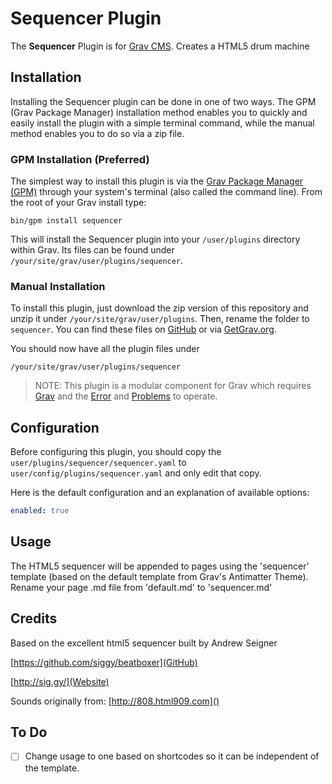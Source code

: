 # Sequencer Plugin

The **Sequencer** Plugin is for [Grav CMS](http://github.com/getgrav/grav). Creates a HTML5 drum machine

## Installation

Installing the Sequencer plugin can be done in one of two ways. The GPM (Grav Package Manager) installation method enables you to quickly and easily install the plugin with a simple terminal command, while the manual method enables you to do so via a zip file.

### GPM Installation (Preferred)

The simplest way to install this plugin is via the [Grav Package Manager (GPM)](http://learn.getgrav.org/advanced/grav-gpm) through your system's terminal (also called the command line).  From the root of your Grav install type:

    bin/gpm install sequencer

This will install the Sequencer plugin into your `/user/plugins` directory within Grav. Its files can be found under `/your/site/grav/user/plugins/sequencer`.

### Manual Installation

To install this plugin, just download the zip version of this repository and unzip it under `/your/site/grav/user/plugins`. Then, rename the folder to `sequencer`. You can find these files on [GitHub](https://github.com/jordan-hanrahan/grav-plugin-sequencer) or via [GetGrav.org](http://getgrav.org/downloads/plugins#extras).

You should now have all the plugin files under

    /your/site/grav/user/plugins/sequencer
	
> NOTE: This plugin is a modular component for Grav which requires [Grav](http://github.com/getgrav/grav) and the [Error](https://github.com/getgrav/grav-plugin-error) and [Problems](https://github.com/getgrav/grav-plugin-problems) to operate.

## Configuration

Before configuring this plugin, you should copy the `user/plugins/sequencer/sequencer.yaml` to `user/config/plugins/sequencer.yaml` and only edit that copy.

Here is the default configuration and an explanation of available options:

```yaml
enabled: true
```

## Usage

The HTML5 sequencer will be appended to pages using the 'sequencer' template (based on the default template from Grav's Antimatter Theme). Rename your page .md file from 'default.md' to 'sequencer.md'

## Credits

Based on the excellent html5 sequencer built by Andrew Seigner

[https://github.com/siggy/beatboxer](GitHub)

[http://sig.gy/](Website)

Sounds originally from: [http://808.html909.com]()

## To Do

- [ ] Change usage to one based on shortcodes so it can be independent of the template.


